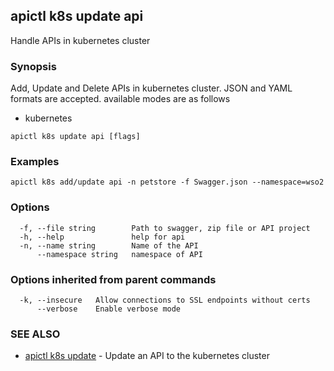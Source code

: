 ## apictl k8s update api

Handle APIs in kubernetes cluster 

### Synopsis

Add, Update and Delete APIs in kubernetes cluster. JSON and YAML formats are accepted.
available modes are as follows
* kubernetes

```
apictl k8s update api [flags]
```

### Examples

```
apictl k8s add/update api -n petstore -f Swagger.json --namespace=wso2
```

### Options

```
  -f, --file string        Path to swagger, zip file or API project
  -h, --help               help for api
  -n, --name string        Name of the API
      --namespace string   namespace of API
```

### Options inherited from parent commands

```
  -k, --insecure   Allow connections to SSL endpoints without certs
      --verbose    Enable verbose mode
```

### SEE ALSO

* [apictl k8s update](apictl_k8s_update.md)	 - Update an API to the kubernetes cluster

